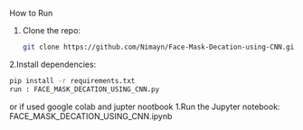 How to Run

1. Clone the repo:
   ```bash
   git clone https://github.com/Nimayn/Face-Mask-Decation-using-CNN.git
   

2.Install dependencies:
```bash
pip install -r requirements.txt
run : FACE_MASK_DECATION_USING_CNN.py
```
or if used google colab and jupter nootbook
1.Run the Jupyter notebook:
 FACE_MASK_DECATION_USING_CNN.ipynb
